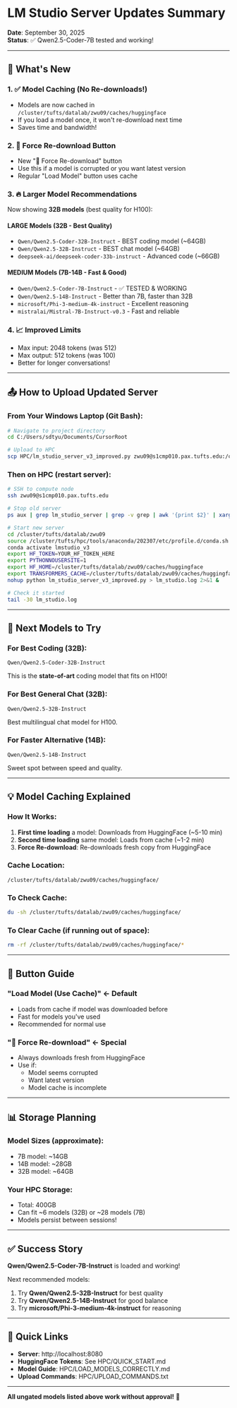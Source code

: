 # LM Studio Server Updates Summary

**Date**: September 30, 2025  
**Status**: ✅ Qwen2.5-Coder-7B tested and working!

---

## 🎉 What's New

### 1. ✅ **Model Caching** (No Re-downloads!)
- Models are now cached in `/cluster/tufts/datalab/zwu09/caches/huggingface`
- If you load a model once, it won't re-download next time
- Saves time and bandwidth!

### 2. 🔄 **Force Re-download Button**
- New "🔄 Force Re-download" button
- Use this if a model is corrupted or you want latest version
- Regular "Load Model" button uses cache

### 3. 🔥 **Larger Model Recommendations**
Now showing **32B models** (best quality for H100):

#### LARGE Models (32B - Best Quality)
- `Qwen/Qwen2.5-Coder-32B-Instruct` - BEST coding model (~64GB)
- `Qwen/Qwen2.5-32B-Instruct` - BEST chat model (~64GB)
- `deepseek-ai/deepseek-coder-33b-instruct` - Advanced code (~66GB)

#### MEDIUM Models (7B-14B - Fast & Good)
- `Qwen/Qwen2.5-Coder-7B-Instruct` - ✅ TESTED & WORKING
- `Qwen/Qwen2.5-14B-Instruct` - Better than 7B, faster than 32B
- `microsoft/Phi-3-medium-4k-instruct` - Excellent reasoning
- `mistralai/Mistral-7B-Instruct-v0.3` - Fast and reliable

### 4. 📈 **Improved Limits**
- Max input: 2048 tokens (was 512)
- Max output: 512 tokens (was 100)
- Better for longer conversations!

---

## 📤 How to Upload Updated Server

### From Your Windows Laptop (Git Bash):

```bash
# Navigate to project directory
cd C:/Users/sdtyu/Documents/CursorRoot

# Upload to HPC
scp HPC/lm_studio_server_v3_improved.py zwu09@s1cmp010.pax.tufts.edu:/cluster/tufts/datalab/zwu09/
```

### Then on HPC (restart server):

```bash
# SSH to compute node
ssh zwu09@s1cmp010.pax.tufts.edu

# Stop old server
ps aux | grep lm_studio_server | grep -v grep | awk '{print $2}' | xargs kill

# Start new server
cd /cluster/tufts/datalab/zwu09
source /cluster/tufts/hpc/tools/anaconda/202307/etc/profile.d/conda.sh
conda activate lmstudio_v3
export HF_TOKEN=YOUR_HF_TOKEN_HERE
export PYTHONNOUSERSITE=1
export HF_HOME=/cluster/tufts/datalab/zwu09/caches/huggingface
export TRANSFORMERS_CACHE=/cluster/tufts/datalab/zwu09/caches/huggingface
nohup python lm_studio_server_v3_improved.py > lm_studio.log 2>&1 &

# Check it started
tail -30 lm_studio.log
```

---

## 🚀 Next Models to Try

### For Best Coding (32B):
```
Qwen/Qwen2.5-Coder-32B-Instruct
```
This is the **state-of-art** coding model that fits on H100!

### For Best General Chat (32B):
```
Qwen/Qwen2.5-32B-Instruct
```
Best multilingual chat model for H100.

### For Faster Alternative (14B):
```
Qwen/Qwen2.5-14B-Instruct
```
Sweet spot between speed and quality.

---

## 💡 Model Caching Explained

### How It Works:
1. **First time loading** a model: Downloads from HuggingFace (~5-10 min)
2. **Second time loading** same model: Loads from cache (~1-2 min)
3. **Force Re-download**: Re-downloads fresh copy from HuggingFace

### Cache Location:
```
/cluster/tufts/datalab/zwu09/caches/huggingface/
```

### To Check Cache:
```bash
du -sh /cluster/tufts/datalab/zwu09/caches/huggingface/
```

### To Clear Cache (if running out of space):
```bash
rm -rf /cluster/tufts/datalab/zwu09/caches/huggingface/*
```

---

## 🎯 Button Guide

### "Load Model (Use Cache)" ← Default
- Loads from cache if model was downloaded before
- Fast for models you've used
- Recommended for normal use

### "🔄 Force Re-download" ← Special
- Always downloads fresh from HuggingFace
- Use if:
  - Model seems corrupted
  - Want latest version
  - Model cache is incomplete

---

## 📊 Storage Planning

### Model Sizes (approximate):
- 7B model: ~14GB
- 14B model: ~28GB
- 32B model: ~64GB

### Your HPC Storage:
- Total: 400GB
- Can fit ~6 models (32B) or ~28 models (7B)
- Models persist between sessions!

---

## ✅ Success Story

**Qwen/Qwen2.5-Coder-7B-Instruct** is loaded and working!

Next recommended models:
1. Try **Qwen/Qwen2.5-32B-Instruct** for best quality
2. Try **Qwen/Qwen2.5-14B-Instruct** for good balance
3. Try **microsoft/Phi-3-medium-4k-instruct** for reasoning

---

## 🔗 Quick Links

- **Server**: http://localhost:8080
- **HuggingFace Tokens**: See HPC/QUICK_START.md
- **Model Guide**: HPC/LOAD_MODELS_CORRECTLY.md
- **Upload Commands**: HPC/UPLOAD_COMMANDS.txt

---

**All ungated models listed above work without approval!** 🎉

